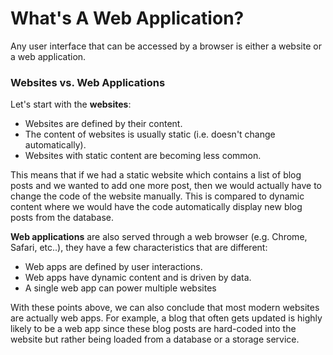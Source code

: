# What's A Web Application?

Any user interface that can be accessed by a browser is either a website or a web application.

### Websites vs. Web Applications

Let's start with the __websites__:

- Websites are defined by their content.
- The content of websites is usually static (i.e. doesn't change automatically).
- Websites with static content are becoming less common.

This means that if we had a static website which contains a list of blog posts and we wanted to add one more post, then we would actually have to change the code of the website manually. This is compared to dynamic content where we would have the code automatically display new blog posts from the database.


__Web applications__ are also served through a web browser (e.g. Chrome, Safari, etc..), they have a few characteristics that are different:

- Web apps are defined by user interactions.
- Web apps have dynamic content and is driven by data.
- A single web app can power multiple websites

With these points above, we can also conclude that most modern websites are actually web apps. For example, a blog that often gets updated is highly likely to be a web app since these blog posts are hard-coded into the website but rather being loaded from a database or a storage service.